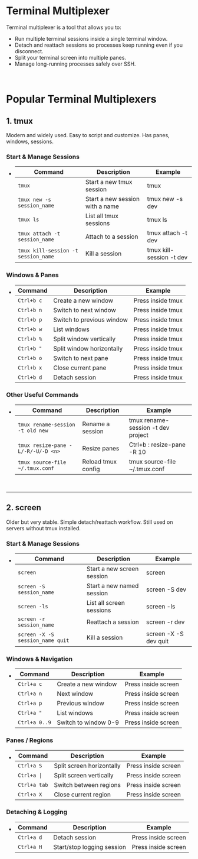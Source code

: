 # Terminal Multiplexer

Terminal multiplexer is a tool that allows you to:

- Run multiple terminal sessions inside a single terminal window.
- Detach and reattach sessions so processes keep running even if you disconnect.
- Split your terminal screen into multiple panes.
- Manage long-running processes safely over SSH.

<br/>

# Popular Terminal Multiplexers

## 1. tmux

Modern and widely used. Easy to script and customize. Has panes, windows, sessions.

### Start & Manage Sessions

- | Command                             | Description                     | Example                  |
  | ----------------------------------- | ------------------------------- | ------------------------ |
  | `tmux`                              | Start a new tmux session        | tmux                     |
  | `tmux new -s session_name`          | Start a new session with a name | tmux new -s dev          |
  | `tmux ls`                           | List all tmux sessions          | tmux ls                  |
  | `tmux attach -t session_name`       | Attach to a session             | tmux attach -t dev       |
  | `tmux kill-session -t session_name` | Kill a session                  | tmux kill-session -t dev |

### Windows & Panes

- | Command    | Description               | Example           |
  | ---------- | ------------------------- | ----------------- |
  | `Ctrl+b c` | Create a new window       | Press inside tmux |
  | `Ctrl+b n` | Switch to next window     | Press inside tmux |
  | `Ctrl+b p` | Switch to previous window | Press inside tmux |
  | `Ctrl+b w` | List windows              | Press inside tmux |
  | `Ctrl+b %` | Split window vertically   | Press inside tmux |
  | `Ctrl+b "` | Split window horizontally | Press inside tmux |
  | `Ctrl+b o` | Switch to next pane       | Press inside tmux |
  | `Ctrl+b x` | Close current pane        | Press inside tmux |
  | `Ctrl+b d` | Detach session            | Press inside tmux |

### Other Useful Commands

- | Command                            | Description        | Example                            |
  | ---------------------------------- | ------------------ | ---------------------------------- |
  | `tmux rename-session -t old new`   | Rename a session   | tmux rename-session -t dev project |
  | `tmux resize-pane -L/-R/-U/-D <n>` | Resize panes       | Ctrl+b : resize-pane -R 10         |
  | `tmux source-file ~/.tmux.conf`    | Reload tmux config | tmux source-file ~/.tmux.conf      |

<br/>

---

## 2. screen

Older but very stable. Simple detach/reattach workflow. Still used on servers without tmux installed.

### Start & Manage Sessions

- | Command                          | Description                | Example               |
  | -------------------------------- | -------------------------- | --------------------- |
  | `screen`                         | Start a new screen session | screen                |
  | `screen -S session_name`         | Start a new named session  | screen -S dev         |
  | `screen -ls`                     | List all screen sessions   | screen -ls            |
  | `screen -r session_name`         | Reattach a session         | screen -r dev         |
  | `screen -X -S session_name quit` | Kill a session             | screen -X -S dev quit |

### Windows & Navigation

- | Command       | Description          | Example             |
  | ------------- | -------------------- | ------------------- |
  | `Ctrl+a c`    | Create a new window  | Press inside screen |
  | `Ctrl+a n`    | Next window          | Press inside screen |
  | `Ctrl+a p`    | Previous window      | Press inside screen |
  | `Ctrl+a "`    | List windows         | Press inside screen |
  | `Ctrl+a 0..9` | Switch to window 0-9 | Press inside screen |

### Panes / Regions

- | Command      | Description               | Example             |
  | ------------ | ------------------------- | ------------------- |
  | `Ctrl+a S`   | Split screen horizontally | Press inside screen |
  | `Ctrl+a \| ` | Split screen vertically   | Press inside screen |
  | `Ctrl+a tab` | Switch between regions    | Press inside screen |
  | `Ctrl+a X`   | Close current region      | Press inside screen |

### Detaching & Logging

- | Command    | Description                | Example             |
  | ---------- | -------------------------- | ------------------- |
  | `Ctrl+a d` | Detach session             | Press inside screen |
  | `Ctrl+a H` | Start/stop logging session | Press inside screen |
